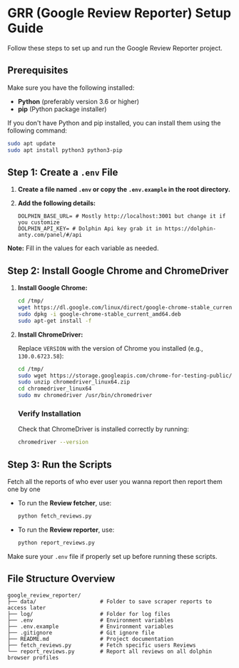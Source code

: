 # GRR (Google Review Reporter) Setup Guide

Follow these steps to set up and run the Google Review Reporter project.

## Prerequisites

Make sure you have the following installed:

- **Python** (preferably version 3.6 or higher)
- **pip** (Python package installer)

If you don't have Python and pip installed, you can install them using the following command:

```bash
sudo apt update
sudo apt install python3 python3-pip
```


## Step 1: Create a `.env` File

1. **Create a file named `.env` or copy the `.env.example` in the root directory.**
2. **Add the following details:**

   ```plaintext
   DOLPHIN_BASE_URL= # Mostly http://localhost:3001 but change it if you customize
   DOLPHIN_API_KEY= # Dolphin Api key grab it in https://dolphin-anty.com/panel/#/api
   ```

**Note:** Fill in the values for each variable as needed.


## Step 2: Install Google Chrome and ChromeDriver


1. **Install Google Chrome:**

   ```bash
   cd /tmp/
   wget https://dl.google.com/linux/direct/google-chrome-stable_current_amd64.deb
   sudo dpkg -i google-chrome-stable_current_amd64.deb
   sudo apt-get install -f
   ```

2. **Install ChromeDriver:**

   Replace `VERSION` with the version of Chrome you installed (e.g., `130.0.6723.58`):

   ```bash
   cd /tmp/
   sudo wget https://storage.googleapis.com/chrome-for-testing-public/VERSION/linux64/chromedriver-linux64.zip
   sudo unzip chromedriver_linux64.zip
   cd chromedriver_linux64
   sudo mv chromedriver /usr/bin/chromedriver
   ```

   ### Verify Installation

   Check that ChromeDriver is installed correctly by running:

   ```bash
   chromedriver --version
   ```

## Step 3: Run the Scripts

Fetch all the reports of who ever user you wanna report then report them one by one


- To run the **Review fetcher**, use:

  ```bash
  python fetch_reviews.py
  ```

- To run the **Review reporter**, use:

  ```bash
  python report_reviews.py
  ```

Make sure your `.env` file if properly set up before running these scripts.

## File Structure Overview

```plaintext
google_review_reporter/
├── data/                    # Folder to save scraper reports to access later
├── log/                     # Folder for log files
├── .env                     # Environment variables
├── .env.example             # Environment variables
├── .gitignore               # Git ignore file
├── README.md                # Project documentation
├── fetch_reviews.py         # Fetch specific users Reviews
└── report_reviews.py        # Report all reviews on all dolphin browser profiles
```
